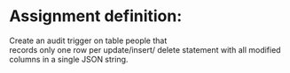 # Assignment definition: 
Create	an	audit	trigger	on	table	people	that	
records	only	one	row	per	update/insert/
delete	statement	with	all	modified	columns	
in	a	single	JSON	string.	
